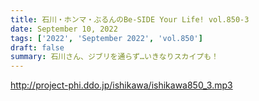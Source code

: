 ```yaml
---
title: 石川・ホンマ・ぶるんのBe-SIDE Your Life! vol.850-3
date: September 10, 2022
tags: ['2022', 'September 2022', 'vol.850']
draft: false
summary: 石川さん、ジブリを通らず…いきなりスカイプも！
---
```


http://project-phi.ddo.jp/ishikawa/ishikawa850_3.mp3
